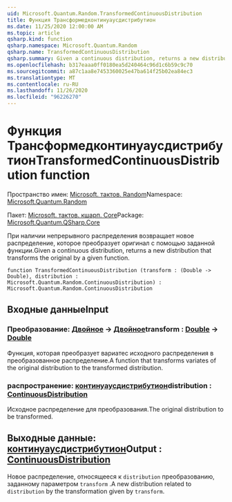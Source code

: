 ```yaml
---
uid: Microsoft.Quantum.Random.TransformedContinuousDistribution
title: Функция Трансформедконтинуаусдистрибутион
ms.date: 11/25/2020 12:00:00 AM
ms.topic: article
qsharp.kind: function
qsharp.namespace: Microsoft.Quantum.Random
qsharp.name: TransformedContinuousDistribution
qsharp.summary: Given a continuous distribution, returns a new distribution that transforms the original by a given function.
ms.openlocfilehash: b317eaaa0ff0180ea5d240464c96d1c6b59c9c70
ms.sourcegitcommit: a87c1aa8e7453360025e47ba614f25b02ea84ec3
ms.translationtype: MT
ms.contentlocale: ru-RU
ms.lasthandoff: 11/26/2020
ms.locfileid: "96226270"
---
```

# <a name="transformedcontinuousdistribution-function"></a><span data-ttu-id="ce72e-102">Функция Трансформедконтинуаусдистрибутион</span><span class="sxs-lookup"><span data-stu-id="ce72e-102">TransformedContinuousDistribution function</span></span>

<span data-ttu-id="ce72e-103">Пространство имен: [Microsoft. тактов. Random](xref:Microsoft.Quantum.Random)</span><span class="sxs-lookup"><span data-stu-id="ce72e-103">Namespace: [Microsoft.Quantum.Random](xref:Microsoft.Quantum.Random)</span></span>

<span data-ttu-id="ce72e-104">Пакет: [Microsoft. тактов. кшарп. Core](https://nuget.org/packages/Microsoft.Quantum.QSharp.Core)</span><span class="sxs-lookup"><span data-stu-id="ce72e-104">Package: [Microsoft.Quantum.QSharp.Core](https://nuget.org/packages/Microsoft.Quantum.QSharp.Core)</span></span>


<span data-ttu-id="ce72e-105">При наличии непрерывного распределения возвращает новое распределение, которое преобразует оригинал с помощью заданной функции.</span><span class="sxs-lookup"><span data-stu-id="ce72e-105">Given a continuous distribution, returns a new distribution that transforms the original by a given function.</span></span>

```qsharp
function TransformedContinuousDistribution (transform : (Double -> Double), distribution : Microsoft.Quantum.Random.ContinuousDistribution) : Microsoft.Quantum.Random.ContinuousDistribution
```


## <a name="input"></a><span data-ttu-id="ce72e-106">Входные данные</span><span class="sxs-lookup"><span data-stu-id="ce72e-106">Input</span></span>

### <a name="transform--double---double"></a><span data-ttu-id="ce72e-107">Преобразование: [Двойное](xref:microsoft.quantum.lang-ref.double) -> [Двойное](xref:microsoft.quantum.lang-ref.double)</span><span class="sxs-lookup"><span data-stu-id="ce72e-107">transform : [Double](xref:microsoft.quantum.lang-ref.double) -> [Double](xref:microsoft.quantum.lang-ref.double)</span></span>

<span data-ttu-id="ce72e-108">Функция, которая преобразует вариатес исходного распределения в преобразованное распределение.</span><span class="sxs-lookup"><span data-stu-id="ce72e-108">A function that transforms variates of the original distribution to the transformed distribution.</span></span>


### <a name="distribution--continuousdistribution"></a><span data-ttu-id="ce72e-109">распространение: [континуаусдистрибутион](xref:Microsoft.Quantum.Random.ContinuousDistribution)</span><span class="sxs-lookup"><span data-stu-id="ce72e-109">distribution : [ContinuousDistribution](xref:Microsoft.Quantum.Random.ContinuousDistribution)</span></span>

<span data-ttu-id="ce72e-110">Исходное распределение для преобразования.</span><span class="sxs-lookup"><span data-stu-id="ce72e-110">The original distribution to be transformed.</span></span>



## <a name="output--continuousdistribution"></a><span data-ttu-id="ce72e-111">Выходные данные: [континуаусдистрибутион](xref:Microsoft.Quantum.Random.ContinuousDistribution)</span><span class="sxs-lookup"><span data-stu-id="ce72e-111">Output : [ContinuousDistribution](xref:Microsoft.Quantum.Random.ContinuousDistribution)</span></span>

<span data-ttu-id="ce72e-112">Новое распределение, относящееся к `distribution` преобразованию, заданному параметром `transform` .</span><span class="sxs-lookup"><span data-stu-id="ce72e-112">A new distribution related to `distribution` by the transformation given by `transform`.</span></span>